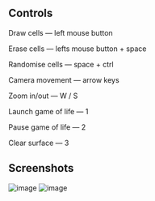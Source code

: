 ## Controls
Draw cells — left mouse button

Erase cells — lefts mouse button + space

Randomise cells — space + ctrl

Camera movement — arrow keys

Zoom in/out — W / S

Launch game of life — 1

Pause game of life — 2

Clear surface — 3

## Screenshots
![image](https://github.com/amirzabarov/PyGameExperiments/assets/137999045/5843dd97-eaba-4c58-8cdb-4d9dbe10747d)
![image](https://github.com/amirzabarov/PyGameExperiments/assets/137999045/622806b7-3cca-4d92-b244-3cf3fb12ac7c)
